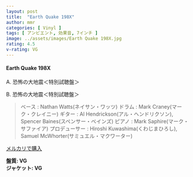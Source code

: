```yaml
---
layout: post
title:  "Earth Quake 198X"
author: mmr
categories: [ Vinyl ]
tags: [ アンビエント, 効果音, 7インチ ]
image: ../assets/images/Earth Quake 198X.jpg
rating: 4.5
v-rating: VG
---
```


#### Earth Quake 198X

A. 恐怖の大地震＜特別試聴盤＞

B. 恐怖の大地震＜特別試聴盤＞

> ベース : Nathan Watts(ネイサン・ワッツ)
ドラム :  Mark Craney(マーク・クレイニー)
ギター : Al Hendrickson(アル・ヘンドリクソン), Spencer Baines(スペンサー・ベインズ)
ピアノ :  Mark Saphire(マーク・サファイア)
プロデューサー : Hiroshi Kuwashima(くわじまひろし), Samuel McWhorter(サミュエル・マクワーター)

[メルカリで購入](https://jp.mercari.com/item/m42410951477)

<div class="mt-4 mb-4 d-flex align-items-center">
<strong class="mr-1">盤質: VG</strong>
</div>
<div class="mt-4 mb-4 d-flex align-items-center">
<strong class="mr-1">ジャケット: VG</strong>
</div>
